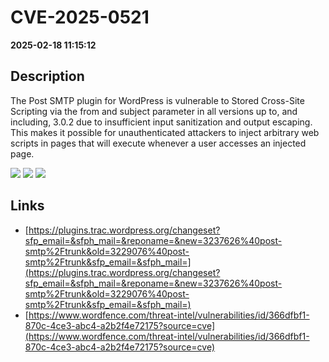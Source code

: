 # CVE-2025-0521

**2025-02-18 11:15:12**

## Description
The Post SMTP plugin for WordPress is vulnerable to Stored Cross-Site Scripting via the from and subject parameter in all versions up to, and including, 3.0.2 due to insufficient input sanitization and output escaping. This makes it possible for unauthenticated attackers to inject arbitrary web scripts in pages that will execute whenever a user accesses an injected page.

![](https://img.shields.io/static/v1?label=Score&message=7.2&color=red)
![](https://img.shields.io/static/v1?label=Severity&message=HIGH&color=red)
![](https://img.shields.io/static/v1?label=CWE&message=XSS&color=green)

## Links
- [https://plugins.trac.wordpress.org/changeset?sfp_email=&sfph_mail=&reponame=&new=3237626%40post-smtp%2Ftrunk&old=3229076%40post-smtp%2Ftrunk&sfp_email=&sfph_mail=](https://plugins.trac.wordpress.org/changeset?sfp_email=&sfph_mail=&reponame=&new=3237626%40post-smtp%2Ftrunk&old=3229076%40post-smtp%2Ftrunk&sfp_email=&sfph_mail=)
- [https://www.wordfence.com/threat-intel/vulnerabilities/id/366dfbf1-870c-4ce3-abc4-a2b2f4e72175?source=cve](https://www.wordfence.com/threat-intel/vulnerabilities/id/366dfbf1-870c-4ce3-abc4-a2b2f4e72175?source=cve)
